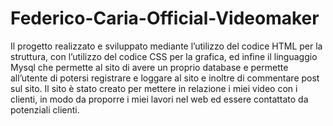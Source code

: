 # Federico-Caria-Official-Videomaker
Il progetto realizzato e sviluppato mediante l’utilizzo del codice HTML per la struttura, con l’utilizzo del codice CSS per la grafica, ed infine il linguaggio Mysql che permette al sito di avere un proprio database e permette all’utente di potersi registrare e loggare al sito e inoltre di commentare post sul sito.
Il sito è stato creato per mettere in relazione i miei video con i clienti, in modo da proporre i miei lavori nel web ed essere contattato da potenziali clienti.
